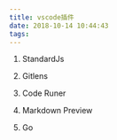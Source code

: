 ```yaml
---
title: vscode插件
date: 2018-10-14 10:44:43
tags:
---
```


1. StandardJs

2. Gitlens

3. Code Runer

4. Markdown Preview

5. Go

   